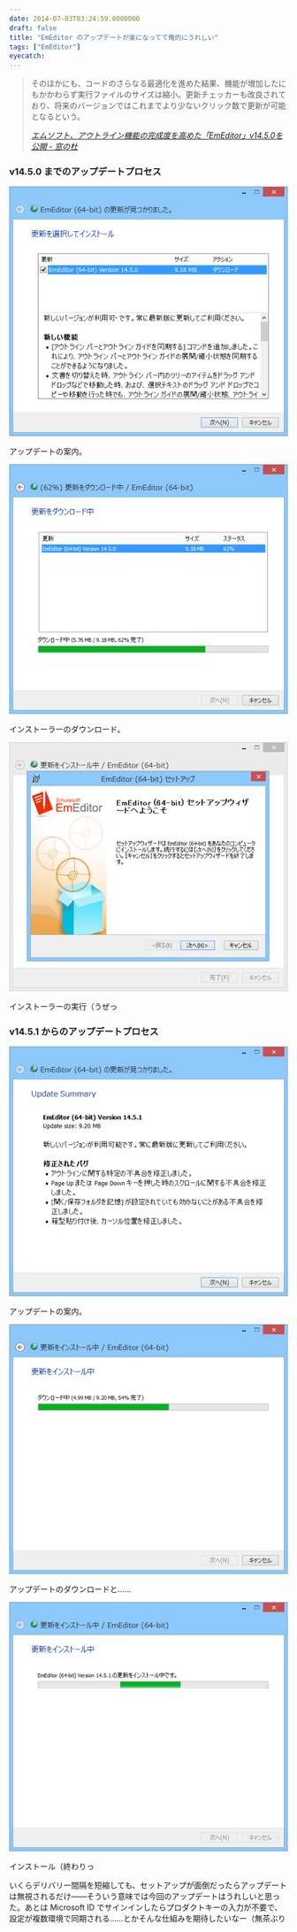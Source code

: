 ```yaml
---
date: 2014-07-03T03:24:59.0000000
draft: false
title: "EmEditor のアップデートが楽になってて俺的にうれしい"
tags: ["EmEditor"]
eyecatch: 
---
```


<blockquote cite="http://www.forest.impress.co.jp/docs/news/20140626_655316.html">
<p>そのほかにも、コードのさらなる最適化を進めた結果、機能が増加したにもかかわらず実行ファイルのサイズは縮小。更新チェッカーも改良されており、将来のバージョンではこれまでより少ないクリック数で更新が可能となるという。</p>

<cite><a href="http://www.forest.impress.co.jp/docs/news/20140626_655316.html">&#x30A8;&#x30E0;&#x30BD;&#x30D5;&#x30C8;&#x3001;&#x30A2;&#x30A6;&#x30C8;&#x30E9;&#x30A4;&#x30F3;&#x6A5F;&#x80FD;&#x306E;&#x5B8C;&#x6210;&#x5EA6;&#x3092;&#x9AD8;&#x3081;&#x305F;&#x300C;EmEditor&#x300D;v14.5.0&#x3092;&#x516C;&#x958B; - &#x7A93;&#x306E;&#x675C;</a></cite>
</blockquote>

<div class="section">
<h3>v14.5.0 までのアップデートプロセス</h3>
<p><span itemscope itemtype="http://schema.org/Photograph"><img src="20140703031832.png" alt="f:id:daruyanagi:20140703031832p:plain" title="f:id:daruyanagi:20140703031832p:plain" class="hatena-fotolife" itemprop="image"></span></p><p>アップデートの案内。</p><p><span itemscope itemtype="http://schema.org/Photograph"><img src="20140703031837.png" alt="f:id:daruyanagi:20140703031837p:plain" title="f:id:daruyanagi:20140703031837p:plain" class="hatena-fotolife" itemprop="image"></span></p><p>インストーラーのダウンロード。</p><p><span itemscope itemtype="http://schema.org/Photograph"><img src="20140703031841.png" alt="f:id:daruyanagi:20140703031841p:plain" title="f:id:daruyanagi:20140703031841p:plain" class="hatena-fotolife" itemprop="image"></span></p><p>インストーラーの実行（うぜっ</p>

</div>
<div class="section">
<h3>v14.5.1 からのアップデートプロセス</h3>
<p><span itemscope itemtype="http://schema.org/Photograph"><img src="20140703032002.png" alt="f:id:daruyanagi:20140703032002p:plain" title="f:id:daruyanagi:20140703032002p:plain" class="hatena-fotolife" itemprop="image"></span></p><p>アップデートの案内。</p><p><span itemscope itemtype="http://schema.org/Photograph"><img src="20140703032030.png" alt="f:id:daruyanagi:20140703032030p:plain" title="f:id:daruyanagi:20140703032030p:plain" class="hatena-fotolife" itemprop="image"></span></p><p>アップデートのダウンロードと……</p><p><span itemscope itemtype="http://schema.org/Photograph"><img src="20140703032034.png" alt="f:id:daruyanagi:20140703032034p:plain" title="f:id:daruyanagi:20140703032034p:plain" class="hatena-fotolife" itemprop="image"></span></p><p>インストール（終わりっ</p><p>いくらデリバリー間隔を短縮しても、セットアップが面倒だったらアップデートは無視されるだけ――そういう意味では今回のアップデートはうれしいと思った。あとは Microsoft ID でサインインしたらプロダクトキーの入力が不要で、設定が複数環境で同期される……とかそんな仕組みを期待したいなー（無茶ぶり</p>

</div>